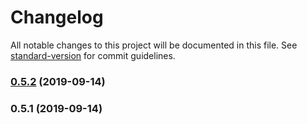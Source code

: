 # Changelog

All notable changes to this project will be documented in this file. See [standard-version](https://github.com/conventional-changelog/standard-version) for commit guidelines.

### [0.5.2](https://github.com/warhunter45/voicemeeter-connector/compare/v0.5.1...v0.5.2) (2019-09-14)



### 0.5.1 (2019-09-14)
